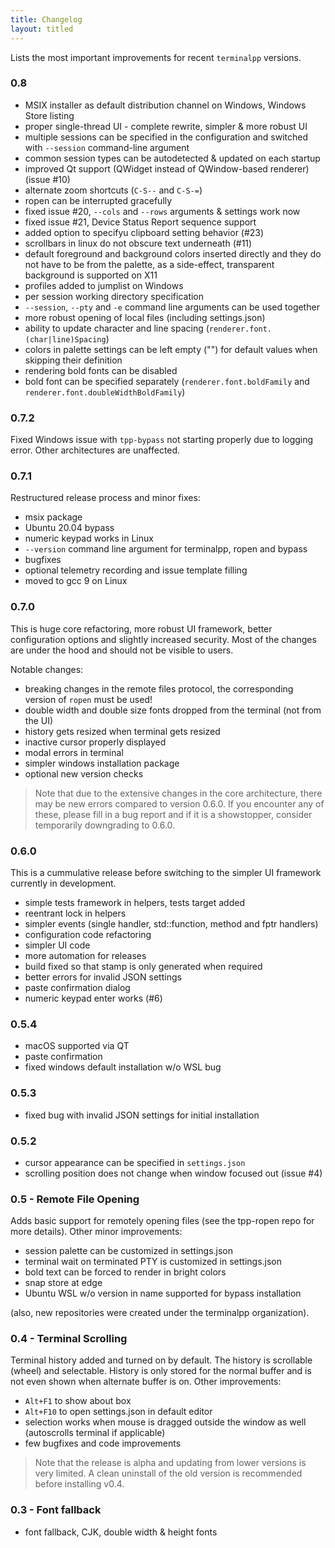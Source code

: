 ```yaml
---
title: Changelog
layout: titled
---
```


Lists the most important improvements for recent `terminalpp` versions.

### 0.8

- MSIX installer as default distribution channel on Windows, Windows Store listing
- proper single-thread UI - complete rewrite, simpler & more robust UI
- multiple sessions can be specified in the configuration and switched with `--session` command-line argument
- common session types can be autodetected & updated on each startup
- improved Qt support (QWidget instead of QWindow-based renderer) (issue #10)
- alternate zoom shortcuts (`C-S--` and `C-S-=`)
- ropen can be interrupted gracefully
- fixed issue #20, `--cols` and `--rows` arguments & settings work now
- fixed issue #21, Device Status Report sequence support
- added option to specifyu clipboard setting behavior (#23)
- scrollbars in linux do not obscure text underneath (#11)
- default foreground and background colors inserted directly and they do not have to be from the palette, as a side-effect, transparent background is supported on X11
- profiles added to jumplist on Windows 
- per session working directory specification
- `--session`, `--pty` and `-e` command line arguments can be used together
- more robust opening of local files (including settings.json)
- ability to update character and line spacing (`renderer.font.(char|line)Spacing`)
- colors in palette settings can be left empty ("") for default values when skipping their definition
- rendering bold fonts can be disabled 
- bold font can be specified separately (`renderer.font.boldFamily` and `renderer.font.doubleWidthBoldFamily`)

### 0.7.2

Fixed Windows issue with `tpp-bypass` not starting properly due to logging error. Other architectures are unaffected. 

### 0.7.1

Restructured release process and minor fixes:

- msix package
- Ubuntu 20.04 bypass
- numeric keypad works in Linux
- `--version` command line argument for terminalpp, ropen and bypass
- bugfixes
- optional telemetry recording and issue template filling
- moved to gcc 9 on Linux

### 0.7.0

This is huge core refactoring, more robust UI framework, better configuration options and slightly increased security. Most of the changes are under the hood and should not be visible to users.

Notable changes:

- breaking changes in the remote files protocol, the corresponding version of `ropen` must be used!
- double width and double size fonts dropped from the terminal (not from the UI)
- history gets resized when terminal gets resized
- inactive cursor properly displayed
- modal errors in terminal
- simpler windows installation package
- optional new version checks

> Note that due to the extensive changes in the core architecture, there may be new errors compared to version 0.6.0. If you encounter any of these, please fill in a bug report and if it is a showstopper, consider temporarily downgrading to 0.6.0. 

### 0.6.0

This is a cummulative release before switching to the simpler UI framework currently in development. 

- simple tests framework in helpers, tests target added
- reentrant lock in helpers
- simpler events (single handler, std::function, method and fptr handlers)
- configuration code refactoring
- simpler UI code
- more automation for releases
- build fixed so that stamp is only generated when required
- better errors for invalid JSON settings
- paste confirmation dialog
- numeric keypad enter works (#6)

### 0.5.4

- macOS supported via QT
- paste confirmation 
- fixed windows default installation w/o WSL bug

### 0.5.3

- fixed bug with invalid JSON settings for initial installation

### 0.5.2

- cursor appearance can be specified in `settings.json`
- scrolling position does not change when window focused out (issue #4)

### 0.5 - Remote File Opening

Adds basic support for remotely opening files (see the tpp-ropen repo for more details). Other minor improvements:

- session palette can be customized in settings.json
- terminal wait on terminated PTY is customized in settings.json
- bold text can be forced to render in bright colors
- snap store at edge
- Ubuntu WSL w/o version in name supported for bypass installation

(also, new repositories were created under the terminalpp organization).

### 0.4 - Terminal Scrolling

Terminal history added and turned on by default. The history is scrollable (wheel) and selectable. History is only stored for the normal buffer and is not even shown when alternate buffer is on. Other improvements:

- `Alt+F1` to show about box
- `Alt+F10` to open settings.json in default editor
- selection works when mouse is dragged outside the window as well (autoscrolls terminal if applicable)
- few bugfixes and code improvements

> Note that the release is alpha and updating from lower versions is very limited. A clean uninstall of the old version is recommended before installing v0.4.

### 0.3 - Font fallback

- font fallback, CJK, double width & height fonts
